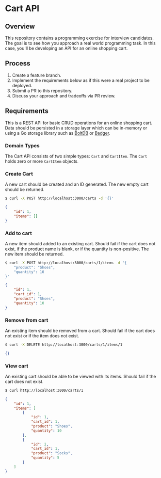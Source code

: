 
Cart API
========

## Overview

This repository contains a programming exercise for interview candidates. The
goal is to see how you approach a real world programming task. In this case,
you'll be developing an API for an online shopping cart.


## Process

1. Create a feature branch.
2. Implement the requirements below as if this were a real project to be deployed.
3. Submit a PR to this repository.
4. Discuss your approach and tradeoffs via PR review.


## Requirements

This is a REST API for basic CRUD operations for an online shopping cart. Data
should be persisted in a storage layer which can be in-memory or using a Go
storage library such as [BoltDB](https://github.com/boltdb/bolt) or
[Badger](https://github.com/dgraph-io/badger).

### Domain Types

The Cart API consists of two simple types: `Cart` and `CartItem`. The `Cart`
holds zero or more `CartItem` objects.


### Create Cart

A new cart should be created and an ID generated. The new empty cart should be returned.

```sh
$ curl -X POST http://localhost:3000/carts -d '{}'
```

```json
{
	"id": 1,
	"items": []
}
```

### Add to cart

A new item should added to an existing cart. Should fail if the cart does not
exist, if the product name is blank, or if the quantity is non-positive. The
new item should be returned.

```sh
$ curl -X POST http://localhost:3000/carts/1/items -d '{
	"product": "Shoes",
	"quantity": 10
}'
```

```json
{
	"id": 1,
	"cart_id": 1,
	"product": "Shoes",
	"quantity": 10
}
```

### Remove from cart

An existing item should be removed from a cart. Should fail if the cart does not
exist or if the item does not exist.

```sh
$ curl -X DELETE http://localhost:3000/carts/1/items/1
```

```json
{}
```


### View cart

An existing cart should be able to be viewed with its items. Should fail if the
cart does not exist.

```sh
$ curl http://localhost:3000/carts/1
```

```json
{
	"id": 1,
	"items": [
		{
			"id": 1,
			"cart_id": 1,
			"product": "Shoes",
			"quantity": 10
		},
		{
			"id": 2,
			"cart_id": 1,
			"product": "Socks",
			"quantity": 5
		}
	]
}
```

